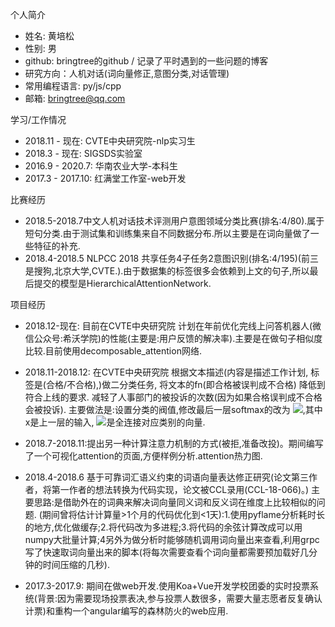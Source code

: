 个人简介

- 姓名: 黄培松
- 性别: 男
- github: bringtree的github / 记录了平时遇到的一些问题的博客
- 研究方向：人机对话(词向量修正,意图分类,对话管理)
- 常用编程语言: py/js/cpp
- 邮箱: bringtree@qq.com

学习/工作情况

- 2018.11 - 现在: CVTE中央研究院-nlp实习生
- 2018.3 - 现在: SIGSDS实验室
- 2016.9 - 2020.7: 华南农业大学-本科生
- 2017.3 - 2017.10: 红满堂工作室-web开发

比赛经历

- 2018.5-2018.7中文人机对话技术评测用户意图领域分类比赛(排名:4/80).属于短句分类.由于测试集和训练集来自不同数据分布.所以主要是在词向量做了一些特征的补充.
- 2018.4-2018.5 NLPCC 2018 共享任务4子任务2意图识别(排名:4/195)(前三是搜狗,北京大学,CVTE.).由于数据集的标签很多会依赖到上文的句子,所以最后提交的模型是HierarchicalAttentionNetwork.

项目经历

- 2018.12-现在: 目前在CVTE中央研究院 计划在年前优化完线上问答机器人(微信公众号:希沃学院)的性能(主要是:用户反馈的解决率).主要是在做句子相似度比较.目前使用decomposable_attention网络.
- 2018.11-2018.12: 在CVTE中央研究院 根据文本描述(内容是描述工作计划, 标签是(合格/不合格),)做二分类任务, 将文本的fn(即合格被误判成不合格) 降低到符合上线的要求. 减轻了人事部门的被投诉的次数(因为如果合格误判成不合格 会被投诉). 主要做法是:设置分类的阀值,修改最后一层softmax的改为
<img src="http://latex.codecogs.com/gif.latex?y_{i} = softmax(x-u_{i} , u_{i}) " />,其中x是上一层的输入,
<img src="http://latex.codecogs.com/gif.latex?u_{i}" />是全连接对应类别的向量.

- 2018.7-2018.11:提出另一种计算注意力机制的方式(被拒,准备改投)。期间编写了一个可视化attention的页面,方便样例分析.attention热力图.
- 2018.4-2018.6 基于可靠词汇语义约束的词语向量表达修正研究(论文第三作者，将第一作者的想法转换为代码实现，论文被CCL录用(CCL-18-066)。) 主要思路:是借助外在的词典来解决词向量同义词和反义词在维度上比较相似的问题.
(期间曾将估计计算量>1个月的代码优化到<1天):1.使用pyflame分析耗时长的地方,优化做缓存;2.将代码改为多进程;3.将代码的余弦计算改成可以用numpy大批量计算;4另外为做分析时能够随机调用词向量出来查看,利用grpc写了快速取词向量出来的脚本(将每次需要查看个词向量都需要预加载好几分钟的时间压缩的几秒).
- 2017.3-2017.9: 期间在做web开发.使用Koa+Vue开发学校团委的实时投票系统(背景:因为需要现场投票表决,参与投票人数很多，需要大量志愿者反复确认计票)和重构一个angular编写的森林防火的web应用.
